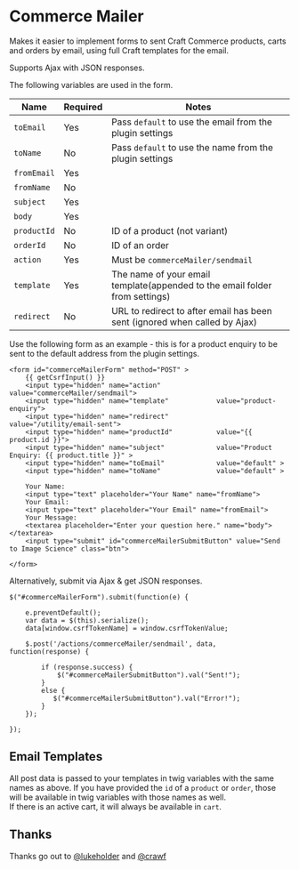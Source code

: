 # Commerce Mailer

Makes it easier to implement forms to sent Craft Commerce products, carts and orders by email, using full Craft templates for the email.

Supports Ajax with JSON responses.

The following variables are used in the form.

Name | Required | Notes
---- | -------- | -----
`toEmail` | Yes | Pass `default` to use the email from the plugin settings
`toName` | No | Pass `default` to use the name from the plugin settings
`fromEmail` | Yes | 
`fromName` | No | 
`subject` | Yes | 
`body`	  | Yes |
`productId` | No | ID of a product (not variant)
`orderId` | No | ID of an order
`action` | Yes | Must be `commerceMailer/sendmail`
`template` | Yes | The name of your email template(appended to the email folder from settings)
`redirect` | No | URL to redirect to after email has been sent (ignored when called by Ajax)

Use the following form as an example - this is for a product enquiry to be sent to the default address from the plugin settings.

```
<form id="commerceMailerForm" method="POST" >
    {{ getCsrfInput() }}
    <input type="hidden" name="action"              value="commerceMailer/sendmail">
    <input type="hidden" name="template"            value="product-enquiry">
    <input type="hidden" name="redirect"            value="/utility/email-sent">
    <input type="hidden" name="productId"           value="{{ product.id }}">
    <input type="hidden" name="subject"             value="Product Enquiry: {{ product.title }}" >
    <input type="hidden" name="toEmail"             value="default" >
    <input type="hidden" name="toName"              value="default" >

    Your Name:
    <input type="text" placeholder="Your Name" name="fromName">
    Your Email:
    <input type="text" placeholder="Your Email" name="fromEmail">
	Your Message:
	<textarea placeholder="Enter your question here." name="body"></textarea>
	<input type="submit" id="commerceMailerSubmitButton" value="Send to Image Science" class="btn">

</form>
```

Alternatively, submit via Ajax & get JSON responses.  

```
$("#commerceMailerForm").submit(function(e) {

    e.preventDefault();
    var data = $(this).serialize();
    data[window.csrfTokenName] = window.csrfTokenValue;

    $.post('/actions/commerceMailer/sendmail', data, function(response) {

        if (response.success) {
            $("#commerceMailerSubmitButton").val("Sent!");
        } 
        else {
           $("#commerceMailerSubmitButton").val("Error!");
        }
	});
        
});
```

## Email Templates

All post data is passed to your templates in twig variables with the same names as above.
If you have provided the `id` of a `product` or `order`, those will be available in twig variables with those names as well.  
If there is an active cart, it will always be available in `cart`.

## Thanks

Thanks go out to [@lukeholder](https://github.com/lukeholder) and [@crawf](https://github.com/engram-design)